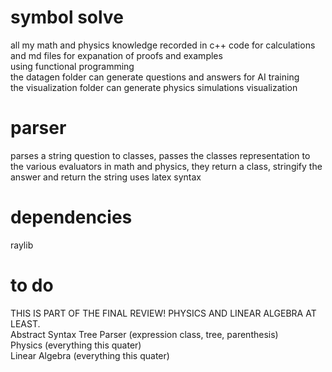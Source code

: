 # symbol solve
all my math and physics knowledge recorded in c++ code for calculations and md files for expanation of proofs and examples  
using functional programming  
the datagen folder can generate questions and answers for AI training  
the visualization folder can generate physics simulations visualization

# parser
parses a string question to classes, passes the classes representation to the various evaluators in math and physics, they return a class, stringify the answer and return the string
uses latex syntax

# dependencies
raylib

# to do
THIS IS PART OF THE FINAL REVIEW! PHYSICS AND LINEAR ALGEBRA AT LEAST.  
Abstract Syntax Tree Parser (expression class, tree, parenthesis)  
Physics (everything this quater)  
Linear Algebra (everything this quater)  